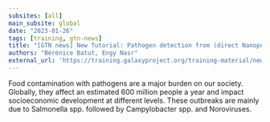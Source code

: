 ```yaml
---
subsites: [all]
main_subsite: global
date: "2023-01-26"
tags: [training, gtn-news]
title: "[GTN news] New Tutorial: Pathogen detection from (direct Nanopore) sequencing data using Galaxy - Foodborne Edition"
authors: "Bérénice Batut, Engy Nasr"
external_url: 'https://training.galaxyproject.org/training-material/news/2023/01/26/pathogen-detection-tutorial.html'
---
```


Food contamination with pathogens are a major burden on our society. Globally, they affect an estimated 600 million people a year and impact socioeconomic development at different levels. These outbreaks are mainly due to Salmonella spp. followed by Campylobacter spp. and Noroviruses.

